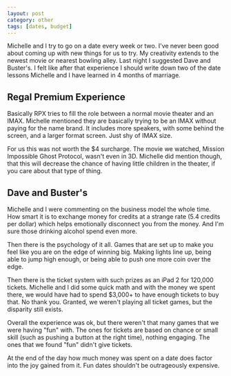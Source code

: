 ```yaml
---
layout: post
category: other
tags: [dates, budget]
---
```


Michelle and I try to go on a date every week or two. I've never been good about coming up with new things for us to try. My creativity extends to the newest movie or nearest bowling alley. Last night I suggested Dave and Buster's. I felt like after that experience I should write down two of the date lessons Michelle and I have learned in 4 months of marriage.

## Regal Premium Experience

Basically RPX tries to fill the role between a normal movie theater and an IMAX. Michelle mentioned they are basically trying to be an IMAX without paying for the name brand. It includes more speakers, with some behind the screen, and a larger format screen. Just shy of IMAX size.

For us this was not worth the $4 surcharge. The movie we watched, Mission Impossible Ghost Protocol, wasn't even in 3D. Michelle did mention though, that this will decrease the chance of having little children in the theater, if you care about that type of thing.

## Dave and Buster's

Michelle and I were commenting on the business model the whole time. How smart it is to exchange money for credits at a strange rate (5.4 credits per dollar) which helps emotionally disconnect you from the money. And I'm sure those drinking alcohol spend even more.

Then there is the psychology of it all. Games that are set up to make you feel like you are on the edge of winning big. Making lights line up, being able to jump high enough, or being able to push one more coin over the edge.

Then there is the ticket system with such prizes as an iPad 2 for 120,000 tickets. Michelle and I did some quick math and with the money we spent there, we would have had to spend $3,000+ to have enough tickets to buy that. No thank you. Granted, we weren't playing all ticket games, but the disparity still exists.

Overall the experience was ok, but there weren't that many games that we were having "fun" with. The ones for tickets are based on chance or small skill (such as pushing a button at the right time), nothing engaging. The ones that we found "fun" didn't give tickets.

At the end of the day how much money was spent on a date does factor into the joy gained from it. Fun dates shouldn't be outrageously expensive.